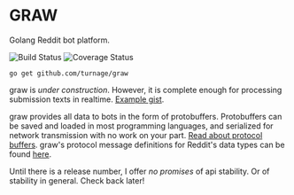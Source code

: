# GRAW

Golang Reddit bot platform.

![Build Status](https://travis-ci.org/turnage/graw.svg?branch=master)
![Coverage Status](https://coveralls.io/repos/turnage/graw/badge.svg?branch=master&service=github)

    go get github.com/turnage/graw

graw is _under construction_. However, it is complete enough for processing
submission texts in realtime.
[Example gist](https://gist.github.com/turnage/468f981f3b1e85bb19f2).

graw provides all data to bots in the form of protobuffers. Protobuffers can be
saved and loaded in most programming languages, and serialized for network
transmission with no work on your part.
[Read about protocol buffers](https://developers.google.com/protocol-buffers/?hl=en).
graw's protocol message definitions for Reddit's data types can be found
[here](https://github.com/turnage/redditproto/blob/master/reddit.proto).

Until there is a release number, I offer _no promises_ of api stability. Or of
stability in general. Check back later!
